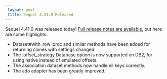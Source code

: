 ```yaml
---
 layout: post
 title: Sequel 4.41.0 Released
---
```


Sequel 4.41.0 was released today!  <a href="/rdoc/files/doc/release_notes/4_41_0_txt.html">Full release notes are available</a>, but here are some highlights:

* Dataset#with_row_proc and similar methods have been added for returning clones with settings changed.
* The :offset_strategy Database option is now supported on DB2, for using native instead of emulated offsets.
* The association dataset methods now handle nil keys correctly.
* The ado adapter has been greatly improved.
